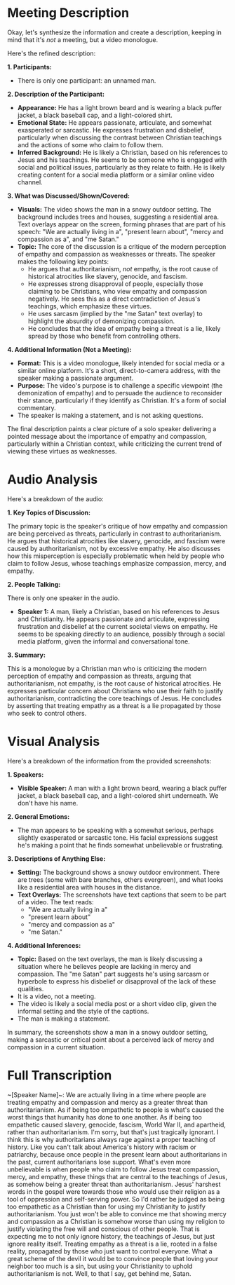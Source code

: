 # Meeting Description

Okay, let's synthesize the information and create a description, keeping in mind that it's *not* a meeting, but a video monologue.

Here's the refined description:

**1. Participants:**

*   There is only one participant: an unnamed man.

**2. Description of the Participant:**

*   **Appearance:** He has a light brown beard and is wearing a black puffer jacket, a black baseball cap, and a light-colored shirt.
*   **Emotional State:** He appears passionate, articulate, and somewhat exasperated or sarcastic. He expresses frustration and disbelief, particularly when discussing the contrast between Christian teachings and the actions of some who claim to follow them.
*   **Inferred Background:** He is likely a Christian, based on his references to Jesus and his teachings. He seems to be someone who is engaged with social and political issues, particularly as they relate to faith. He is likely creating content for a social media platform or a similar online video channel.

**3. What was Discussed/Shown/Covered:**

*   **Visuals:** The video shows the man in a snowy outdoor setting. The background includes trees and houses, suggesting a residential area. Text overlays appear on the screen, forming phrases that are part of his speech: "We are actually living in a", "present learn about", "mercy and compassion as a", and "me Satan."
*   **Topic:** The core of the discussion is a critique of the modern perception of empathy and compassion as weaknesses or threats. The speaker makes the following key points:
    *   He argues that authoritarianism, *not* empathy, is the root cause of historical atrocities like slavery, genocide, and fascism.
    *   He expresses strong disapproval of people, especially those claiming to be Christians, who view empathy and compassion negatively. He sees this as a direct contradiction of Jesus's teachings, which emphasize these virtues.
    *   He uses sarcasm (implied by the "me Satan" text overlay) to highlight the absurdity of demonizing compassion.
    *   He concludes that the idea of empathy being a threat is a lie, likely spread by those who benefit from controlling others.

**4. Additional Information (Not a Meeting):**

*   **Format:** This is a video monologue, likely intended for social media or a similar online platform. It's a short, direct-to-camera address, with the speaker making a passionate argument.
*   **Purpose:** The video's purpose is to challenge a specific viewpoint (the demonization of empathy) and to persuade the audience to reconsider their stance, particularly if they identify as Christian. It's a form of social commentary.
*   The speaker is making a statement, and is not asking questions.

The final description paints a clear picture of a solo speaker delivering a pointed message about the importance of empathy and compassion, particularly within a Christian context, while criticizing the current trend of viewing these virtues as weaknesses.



# Audio Analysis

Here's a breakdown of the audio:

**1. Key Topics of Discussion:**

The primary topic is the speaker's critique of how empathy and compassion are being perceived as threats, particularly in contrast to authoritarianism. He argues that historical atrocities like slavery, genocide, and fascism were caused by authoritarianism, not by excessive empathy. He also discusses how this misperception is especially problematic when held by people who claim to follow Jesus, whose teachings emphasize compassion, mercy, and empathy.

**2. People Talking:**

There is only one speaker in the audio.

*   **Speaker 1:** A man, likely a Christian, based on his references to Jesus and Christianity. He appears passionate and articulate, expressing frustration and disbelief at the current societal views on empathy. He seems to be speaking directly to an audience, possibly through a social media platform, given the informal and conversational tone.

**3. Summary:**

This is a monologue by a Christian man who is criticizing the modern perception of empathy and compassion as threats, arguing that authoritarianism, not empathy, is the root cause of historical atrocities. He expresses particular concern about Christians who use their faith to justify authoritarianism, contradicting the core teachings of Jesus. He concludes by asserting that treating empathy as a threat is a lie propagated by those who seek to control others.



# Visual Analysis

Here's a breakdown of the information from the provided screenshots:

**1. Speakers:**

*   **Visible Speaker:** A man with a light brown beard, wearing a black puffer jacket, a black baseball cap, and a light-colored shirt underneath. We don't have his name.

**2. General Emotions:**

*   The man appears to be speaking with a somewhat serious, perhaps slightly exasperated or sarcastic tone. His facial expressions suggest he's making a point that he finds somewhat unbelievable or frustrating.

**3. Descriptions of Anything Else:**

*   **Setting:** The background shows a snowy outdoor environment. There are trees (some with bare branches, others evergreen), and what looks like a residential area with houses in the distance.
*   **Text Overlays:** The screenshots have text captions that seem to be part of a video. The text reads:
    *   "We are actually living in a"
    *   "present learn about"
    *   "mercy and compassion as a"
    *   "me Satan."

**4. Additional Inferences:**

*   **Topic:** Based on the text overlays, the man is likely discussing a situation where he believes people are lacking in mercy and compassion. The "me Satan" part suggests he's using sarcasm or hyperbole to express his disbelief or disapproval of the lack of these qualities.
*   It is a video, not a meeting.
*   The video is likely a social media post or a short video clip, given the informal setting and the style of the captions.
* The man is making a statement.

In summary, the screenshots show a man in a snowy outdoor setting, making a sarcastic or critical point about a perceived lack of mercy and compassion in a current situation.



# Full Transcription

~[Speaker Name]~: We are actually living in a time where people are treating empathy and compassion and mercy as a greater threat than authoritarianism. As if being too empathetic to people is what's caused the worst things that humanity has done to one another. As if being too empathetic caused slavery, genocide, fascism, World War II, and apartheid, rather than authoritarianism. I'm sorry, but that's just tragically ignorant. I think this is why authoritarians always rage against a proper teaching of history. Like you can't talk about America's history with racism or patriarchy, because once people in the present learn about authoritarians in the past, current authoritarians lose support. What's even more unbelievable is when people who claim to follow Jesus treat compassion, mercy, and empathy, these things that are central to the teachings of Jesus, as somehow being a greater threat than authoritarianism. Jesus' harshest words in the gospel were towards those who would use their religion as a tool of oppression and self-serving power. So I'd rather be judged as being too empathetic as a Christian than for using my Christianity to justify authoritarianism. You just won't be able to convince me that showing mercy and compassion as a Christian is somehow worse than using my religion to justify violating the free will and conscious of other people. That is expecting me to not only ignore history, the teachings of Jesus, but just ignore reality itself. Treating empathy as a threat is a lie, rooted in a false reality, propagated by those who just want to control everyone. What a great scheme of the devil it would be to convince people that loving your neighbor too much is a sin, but using your Christianity to uphold authoritarianism is not. Well, to that I say, get behind me, Satan.
